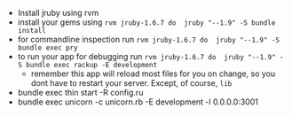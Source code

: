 * Install jruby using rvm
* install your gems using ```rvm jruby-1.6.7 do  jruby "--1.9" -S bundle install```
* for commandline inspection run ```rvm jruby-1.6.7 do  jruby "--1.9" -S bundle exec pry ```
* to run your app for debugging run ```rvm jruby-1.6.7 do  jruby "--1.9" -S bundle exec rackup -E development ```
   * remember this app will reload most files for you on change, so you dont have to restart your server. Except, of course, ```lib```
* bundle exec thin start -R config.ru
* bundle exec unicorn -c unicorn.rb -E development -l 0.0.0.0:3001
